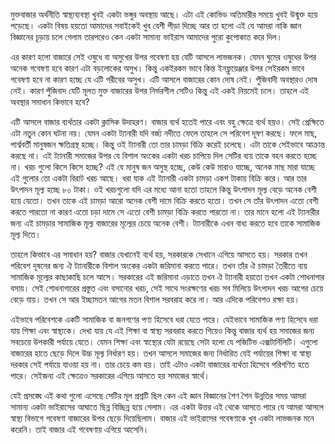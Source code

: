 মুক্তবাজার অর্থনীতি স্বাস্থ্যব্যবস্থা খুবই একটা ভঙ্গুর অবস্থায় আছে। এটা এই কোভিড অতিমারীর সময়ে খুবই উন্মুক্ত হয়ে পড়েছে। একটা বিষয় হয়তো  আমাদের সবাইকেই খুব বেশী পীড়া দিচ্ছে আর তা হলো এই যে আমরা নাকি জ্ঞান বিজ্ঞানের চূড়ায় চলে গেলাম তারপরেও কেন একটা সামান্য ভাইরাস আমাদের পুরো কুপোকাত করে দিল। 


এর কারণ হলো বাজারে সেই ওষুধে বা অসুখের উপর গবেষণা হয় যেটি আসলে লাভজনক। যেমন ঘুমের ওষুধের উপর অনেক গবেষণা হবে কারণ এটা বড়লোকের অসুখ। কিন্তু একইরকম ভাবে কিন্ত ইনফ্লুয়েঞ্জার উপর সেইরকম ভাবে গবেষণা হবে না কারণ হচ্ছে যে এটি গরীবের অসুখ। এটি আসলে বাজারের কোন দোষ নেই। পুঁজিবাদী অবস্থারও দোষ নেই। কারণ পুঁজিবাদ যেটি মূলত মুক্ত বাজারের উপর নির্ভরশীল সেটিও কিন্তু এই একই নিয়মেই চলে। তাহলে এই অবস্থার সমাধান কিভাবে হবে? 

এটি আসলে বাজার ব্যর্থতার একটা ক্লাসিক উদাহরণ। বাজার ব্যর্থ হতেই পারে এবং বহু ক্ষেত্রে ব্যর্থ হয়ও। সেই প্রেক্ষিতে এটা নতুন কোন ঘটনা নয়। যেমন একটা ট্যানারী যদি বর্জ্য নদীতে ফেলে তাহলে সে পরিবেশ দূষণ করছে। ফলে মাছ, পার্শ্ববর্তী মানুষজন ক্ষতিগ্রস্থ হচ্ছে। কিন্তু ওই ট্যানারী তো তার চামড়া বিক্রি করেই চলেছে। এটা তাকে সেইভাবে আক্রান্ত করছে না। এই ট্যানারী সমাজের উপর যে বিশাল অংকের একটা খরচ চাপিয়ে দিল সেটির ব্যয় তাকে বহন করতে হচ্ছে না। খরচ গুলো কিসে কিসে হচ্ছে? এই যে মানুষ জন অসুস্থ হচ্ছে, কেউ কেউ মারাও যাচ্ছে, অনেক মাছ মারা যাচ্ছে এই গুলোর তো একটা বিরাট খরচ আছে। ধরা যাক এই ট্যানারী একটা চামড়া একশ টাকায় বিক্রি করে। আর তার উৎপাদন মূল্য হচ্ছে ৮০ টাকা।  ওই খরচগুলো যদি এর মধ্যে আনা হতো তাহলে কিন্তু উৎপাদন মূল্য বেড়ে অনেক বেশী হয়ে যেতো। তখন তাকে এই চামড়া আরো অনেক বেশী দামে বিক্রি করতে হতো।  তখন সে তাঁর উৎপাদন এতো বেশী করতে পারতো না কারণ এতো চড়া দামে সে এতো বেশী চামড়া বিক্রি করতে পারতো না। তার মানে হলো এই ট্যানারীর জন্য এই চামড়ার সামাজিক মূল্য বাজারের মূল্যের চেয়ে অনেক বেশী। ট্যানারীকে এখন বাধ্য করতে হবে তাকে সামাজিক মূল্য দিতে। 

  তাহলে কিভাবে এর সমাধান হয়? বাজার  যেখানেই ব্যর্থ হয়, সরকারকে সেখানে এগিয়ে আসতে হয়। সরকার তখন পরিবেশ দূষনের জন্য ঐ ট্যানারীকে বিশাল অংকের একটা জরিমানা করতে পারে। তখন তাঁর ঐ চামড়া তৈরীতে ব্যয় সামাজিক মূল্যের কাছাকাছি চলে আসে। সরকারের এই জরিমানা এড়াতে তখন ঐ ট্যানারী হয়তো তখন একটা শোধনাগার বসায়। সেই শোধনাগারের প্রস্তুত এবং বসানোর খরচ, সেই সাথে সংরক্ষণের খরচ সব মিলিয়ে উৎপাদন খরচ আগের চেয়ে বেড়ে যায়। তখন সে আর ইচ্ছামতন আগের মতন বিশাল সরবরাহ করে না। আর এদিকে পরিবেশও রক্ষা হয়। 
  
এইভাবে পরিবেশকে একটি সামাজিক বা জনগণের পণ্য হিসেবে ধরা যেতে পারে। যেইভাবে সামাজিক পণ্য হিসেবে ধরা যায় শিক্ষা এবং স্বাস্থ্যকে। দেখা যায় যে এই শিক্ষা বা স্বাস্থ্য সরবরাহ করতে গিয়েও কিন্তু বাজার ব্যর্থ হয় সমাজের জন্য সবচেয়ে উপকারী পর্যায়ে যেতে। যেমন শিক্ষা এবং স্বাস্থ্যের যেটা রয়েছে সেটা হলো যে পজিটিভ এক্সটার্নিলিটি। এগুলো বাজারের হাতে ছেড়ে দিলে উচ্চ মূল্য নির্ধারণ হয়। তখন আসলে সমাজের জন্য নির্ধারিত যেই পর্যায়ের শিক্ষা বা স্বাস্থ্য দরকার সেই পর্যায়ে যাওয়া হয় না। তার চেয়ে কম হয়। তাই এটাও একটা বাজারের ব্যর্থতা হিসেবে পরিগণিত হতে পারে। সেইজন্য এই ক্ষেত্রেও সরকারের এগিয়ে আসতে হয় সমাজের স্বার্থে। 

যেই প্রসঙ্ঘে এই কথা গুলো এসেছে সেটির মূল প্রশ্নটি ছিল কেন এই জ্ঞান বিজ্ঞানের শৈণ শৈন উন্নতির সময় আমরা সামান্য একটা ভাইরাসের আঘাতে ছিন্ন বিচ্ছিন্ন হয়ে গেলাম। এর একটা উত্তর এই থেকে আসতে পারে যে আমরা আসলে স্বাস্থ্য বিভাগে গবেষণা বাজারের উপর ছেড়ে দিয়েছিলাম। বাজার এই ভাইরাসের গবেষণাকে খুব একটা লাভজনক মনে করেনি। তাই বাজার এই গবেষণায় এগিয়ে আসেনি। 



